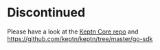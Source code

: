# Discontinued

Please have a look at the [Keptn Core repo](https://github.com/keptn/keptn) and https://github.com/keptn/keptn/tree/master/go-sdk
